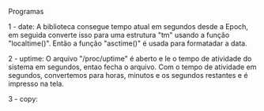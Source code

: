 Programas

1 - date: 
    A biblioteca <ctime> consegue tempo atual em segundos desde a Epoch, em seguida converte isso para uma estrutura "tm" usando a função "localtime()". Então a função "asctime()" é usada para formatadar a data.

2 - uptime: 
    O arquivo "/proc/uptime" é aberto e le o tempo de atividade do sistema em segundos, entao fecha o arquivo. Com o tempo de atividade em segundos, convertemos para horas, minutos e os segundos restantes e é impresso na tela.

3 - copy:
